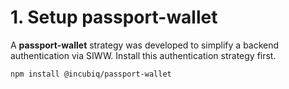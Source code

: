 # 1. Setup passport-wallet

A **passport-wallet** strategy was developed to simplify a backend authentication via SIWW. Install this authentication strategy first.

```
npm install @incubiq/passport-wallet
```
